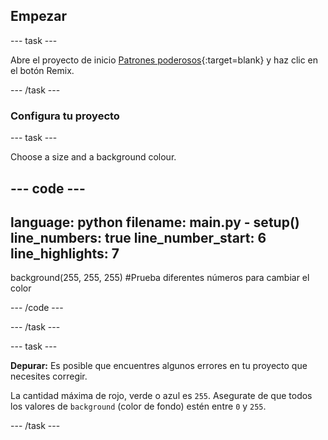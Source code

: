 ## Empezar

--- task ---

Abre el proyecto de inicio [Patrones poderosos](https://trinket.io/python/362bc749c3){:target=blank} y haz clic en el botón Remix.

--- /task ---

### Configura tu proyecto

--- task ---

Choose a size and a background colour.

--- code ---
---
language: python filename: main.py - setup() line_numbers: true line_number_start: 6
line_highlights: 7
---
background(255, 255, 255) #Prueba diferentes números para cambiar el color

--- /code ---

--- /task ---

--- task ---

**Depurar:** Es posible que encuentres algunos errores en tu proyecto que necesites corregir.

La cantidad máxima de rojo, verde o azul es `255`. Asegurate de que todos los valores de `background` (color de fondo) estén entre `0` y `255`.

--- /task ---


